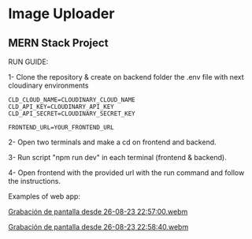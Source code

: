 # Image Uploader

## MERN Stack Project
RUN GUIDE:

1- Clone the repository & create on backend folder the .env file with next cloudinary environments

```env
CLD_CLOUD_NAME=CLOUDINARY_CLOUD_NAME
CLD_API_KEY=CLOUDINARY_API_KEY
CLD_API_SECRET=CLOUDINARY_SECRET_KEY

FRONTEND_URL=YOUR_FRONTEND_URL
```
2- Open two terminals and make a cd on frontend and backend.

3- Run script "npm run dev" in each terminal (frontend & backend).

4- Open frontend with the provided url with the run command and follow the instructions.

Examples of web app:

[Grabación de pantalla desde 26-08-23 22:57:00.webm](https://github.com/RodrigoCaraballo/Image_Uploader/assets/104594513/2ec0822b-37dd-4c65-8f35-f2b13b8f565d)

[Grabación de pantalla desde 26-08-23 22:58:40.webm](https://github.com/RodrigoCaraballo/Image_Uploader/assets/104594513/254cbfb0-60c7-4665-9350-e77ed4241436)
